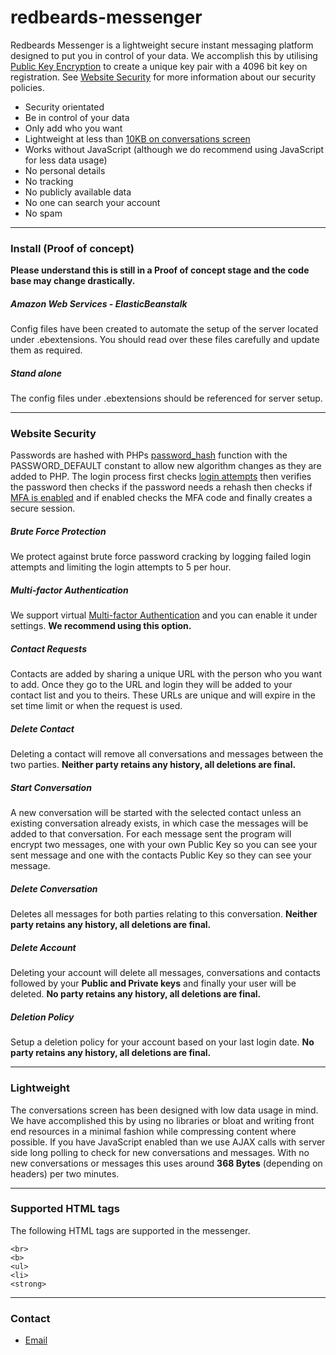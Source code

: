 # redbeards-messenger
Redbeards Messenger is a lightweight secure instant messaging platform designed to put you in control of your data.
We accomplish this by utilising [Public Key Encryption](https://en.wikipedia.org/wiki/Public-key_cryptography) to create a unique key pair with a 4096 bit key on registration.
See [Website Security](#website-security) for more information about our security policies.

* Security orientated
* Be in control of your data
* Only add who you want
* Lightweight at less than [10KB on conversations screen](#lightweight)
* Works without JavaScript (although we do recommend using JavaScript for less data usage)
* No personal details
* No tracking
* No publicly available data
* No one can search your account
* No spam

---

### Install (Proof of concept)
**Please understand this is still in a Proof of concept stage and the code base may change drastically.**

##### Amazon Web Services - ElasticBeanstalk
Config files have been created to automate the setup of the server located under .ebextensions.
You should read over these files carefully and update them as required.

##### Stand alone
The config files under .ebextensions should be referenced for server setup.

---

### Website Security
Passwords are hashed with PHPs [password_hash](http://php.net/manual/en/function.password-hash.php) function with the PASSWORD_DEFAULT constant to allow new algorithm changes as they are added to PHP.
The login process first checks [login attempts](#brute-force-protection) then verifies the password then checks if the password needs a rehash then checks if [MFA is enabled](#multi-factor-authentication) and if enabled checks 
the MFA code and finally creates a secure session.

##### Brute Force Protection
We protect against brute force password cracking by logging failed login attempts and limiting the login attempts to 5 per hour.

##### Multi-factor Authentication 
We support virtual [Multi-factor Authentication](https://en.wikipedia.org/wiki/Multi-factor_authentication) and you can enable it under settings. **We recommend using this option.**

##### Contact Requests
Contacts are added by sharing a unique URL with the person who you want to add. Once they go to the URL and login they will be added to your contact list and you to theirs.
These URLs are unique and will expire in the set time limit or when the request is used.

##### Delete Contact
Deleting a contact will remove all conversations and messages between the two parties. **Neither party retains any history, all deletions are final.**

##### Start Conversation
A new conversation will be started with the selected contact unless an existing conversation already exists, in which case the messages will be added to that conversation.
For each message sent the program will encrypt two messages, one with your own Public Key so you can see your sent message and one with the contacts Public Key so they can see your message.

##### Delete Conversation
Deletes all messages for both parties relating to this conversation. **Neither party retains any history, all deletions are final.**

##### Delete Account
Deleting your account will delete all messages, conversations and contacts followed by your **Public and Private keys** and finally your user will be deleted. **No party retains any history, all deletions are final.**

##### Deletion Policy
Setup a deletion policy for your account based on your last login date. **No party retains any history, all deletions are final.**

---

### Lightweight
The conversations screen has been designed with low data usage in mind.
We have accomplished this by using no libraries or bloat and writing front end resources in a minimal fashion while compressing content where possible.
If you have JavaScript enabled than we use AJAX calls with server side long polling to check for new conversations and messages. With no new conversations or messages this uses around **368 Bytes** (depending on headers) per two minutes.

---

### Supported HTML tags
The following HTML tags are supported in the messenger.

```
<br>
<b>
<ul>
<li>
<strong>
```

---

### Contact

* [Email](mailto::fdu@hmamail.com)
